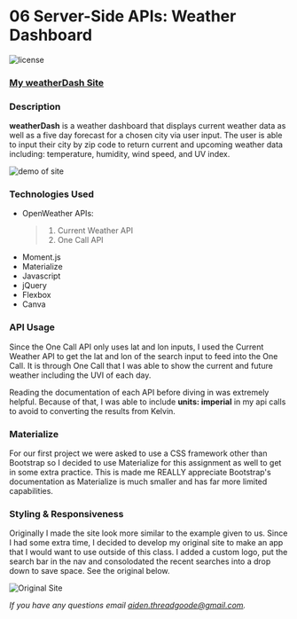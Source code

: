 # 06 Server-Side APIs: Weather Dashboard
![license](https://img.shields.io/github/license/a-thread/Weather-API-Aiden)

### [My weatherDash Site](https://a-thread.github.io/Weather-API-Aiden/)

### Description
**weatherDash** is a weather dashboard that displays current weather data as well as a five day forecast for a chosen city via user input. The user is able to input their city by zip code to return current and upcoming weather data including: temperature, humidity, wind speed, and UV index. 

![demo of site](/assets/images/demo-nl.gif)

### Technologies Used
- OpenWeather APIs:
  >1. Current Weather API
  >2. One Call API
- Moment.js
- Materialize
- Javascript
- jQuery
- Flexbox
- Canva

### API Usage
Since the One Call API only uses lat and lon inputs, I used the Current Weather API to get the lat and lon of the search input to feed into the One Call. It is through One Call that I was able to show the current and future weather including the UVI of each day. 

Reading the documentation of each API before diving in was extremely helpful. Because of that, I was able to include **units: imperial** in my api calls to avoid to converting the results from Kelvin.

### Materialize
For our first project we were asked to use a CSS framework other than Bootstrap so I decided to use Materialize for this assignment as well to get in some extra practice. This is made me REALLY appreciate Bootstrap's documentation as Materialize is much smaller and has far more limited capabilities. 

### Styling & Responsiveness
Originally I made the site look more similar to the example given to us. Since I had some extra time, I decided to develop my original site to make an app that I would want to use outside of this class. I added a custom logo, put the search bar in the nav and consolodated the recent searches into a drop down to save space. See the original below.

![Original Site](assets/images/site1.gif)

*If you have any questions email [aiden.threadgoode@gmail.com](mailto:aiden.threadgoode@gmail.com).*
